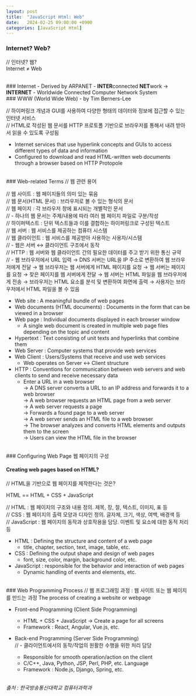 ```yaml
---
layout: post
title:  "JavaScript Html: Web"
date:   2024-02-25 09:00:00 +0900
categories: [JavaScript Html]
---
```


### Internet? Web?   
// 인터넷? 웹?   
Internet ≠ Web   
   
<br />
### Internet   
- Derived by ARPANET   
- <b>INTER</b>connected <b>NET</b>work -> <b>INTERNET</b>   
- Worldwide Connected Computer Network System   
   
<br />
### WWW (World Wide Web)   
- by Tim Berners-Lee   
   
// 하이퍼링크 개념과 GUI를 사용하여 다양한 형태의 데이터와 정보에 접근할 수 있는 인터넷 서비스   
// HTML로 작성된 웹 문서를 HTTP 프로토폴 기반으로 브라우저를 통해서 내려 받아서 읽을 수 있도록 구성됨   
- Internet services that use hyperlink concepts and GUIs to access different types of data and information   
- Configured to download and read HTML-written web documents through a browser based on HTTP Protopole   
   
<br />
### Web-related Terms   
// 웹 관련 용어   
   
// 웹 사이트 : 웹 페이지들의 의미 있는 묶음   
// 웹 문서(HTML 문서) : 브라우저로 볼 수 있는 형식의 문서   
// 웹 페이지 : 각 브라우저 창에 표시되는 개별적인 문서   
// - 하나의 웹 문서는 주제/내용에 따라 여러 웹 페이지 파일로 구분/작성   
// 하이퍼텍스트 : 단위 텍스트들과 이를 결합하는 하이퍼링크로 구성된 텍스트   
// 웹 서버 : 웹 서비스를 제공하는 컴퓨터 시스템   
// 웹 클라이언트 : 웹 서비스를 제공받아 사용하는 사용자/시스템   
// - 웹은 서버 ↔ 클라이언트 구조에서 동작   
// HTTP : 웹 서버와 웹 클라이언트 간의 필요한 데이터를 주고 받기 위한 통신 규약   
// - 웹 브라우저에서 URL 입력 → DNS 서버는 URL을 IP 주소로 변환하여 웹 브라우저에게 전달 → 웹 브라우저는 웹 서버에게 HTML 페이지를 요청 → 웹 서버는 페이지를 요청 → 찾은 페이지를 웹 서버에게 전달 → 웹 서버는 HTML 파일을 웹 브라우저에게 전송 → 브라우저는 HTML 요소를 분석 및 변환하여 화면에 출력 → 사용자는 브라우저에서 HTML 파일을 볼 수 있음   
- Web site : A meaningful bundle of web pages   
- Web documents (HTML documents) : Documents in the form that can be viewed in a browser   
- Web page : Individual documents displayed in each browser window   
  - A single web document is created in multiple web page files depending on the topic and content   
- Hypertext : Text consisting of unit texts and hyperlinks that combine them   
- Web Server : Computer systems that provide web services   
- Web Client : Users/Systems that receive and use web services   
  - Web operates on Server ↔ Client structure   
- HTTP : Conventions for communication between web servers and web clients to send and receive necessary data   
  - Enter a URL in a web browser   
    → A DNS server converts a URL to an IP address and forwards it to a web browser   
    → A web browser requests an HTML page from a web server   
    → A web server requests a page   
    → Forwards a found page to a web server   
    → A web server sends an HTML file to a web browser   
    → The browser analyzes and converts HTML elements and outputs them to the screen   
    → Users can view the HTML file in the browser   
   
<br />
### Configuring Web Page   
웹 페이지의 구성   
   
#### Creating web pages based on HTML?   
// HTML을 기반으로 웹 페이지를 제작한다는 것은?   
   
HTML == HTML + CSS + JavaScript   
   
// HTML : 웹 페이지의 구조와 내용 정의. 제목, 장, 절, 텍스트, 이미지, 표 등   
// CSS : 웹 페이지의 출력 모양과 디자인 정의. 글자체, 크기, 색상, 여백, 배경색 등   
// JavaScript : 웹 페이지의 동작과 상호작용을 담당. 이벤트 및 요소에 대한 동적 처리 등   
- HTML : Defining the structure and content of a web page   
  - title, chapter, section, text, image, table, etc.   
- CSS : Defining the output shape and design of web pages   
  - font, size, color, margin, background color, etc.   
- JavaScript : responsible for the behavior and interaction of web pages   
  - Dynamic handling of events and elements, etc.   
   
<br />
### Web Programming Process   
// 웹 프로그래밍 과정 : 웹 사이트 또는 웹 페이지를 만드는 과정   
The process of creating a website or webpage   
   
- Front-end Programming (Client Side Programming)   
  - HTML + CSS + JavaScript -> Create a page for all screens   
  - Framework : React, Angular, Vue.js, etc.   
   
- Back-end Programming (Server Side Programming)   
  // - 클라이언트에서의 동작/작업의 원활한 수행을 위한 처리 담당   
  - Responsible for smooth operation/action on the client   
  - C/C++, Java, Python, JSP, Perl, PHP, etc. Language   
  - Framework : Node.js, Django, Spring, etc.   
   
<br />
<cite>출처 : 한국방송통신대학교 컴퓨터과학과</cite>
